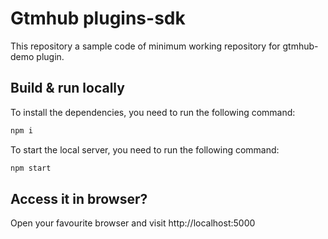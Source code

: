 # Gtmhub plugins-sdk

This repository a sample code of minimum working repository for gtmhub-demo plugin.

## Build & run locally

To install the dependencies, you need to run the following command:

```bash
npm i
```

To start the local server, you need to run the following command:

```bash
npm start
```

## Access it in browser?

Open your favourite browser and visit http://localhost:5000
